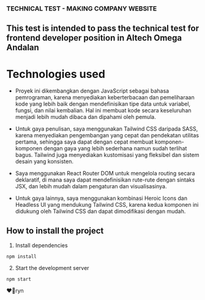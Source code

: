 ### TECHNICAL TEST - MAKING COMPANY WEBSITE

## This test is intended to pass the technical test for frontend developer position in Altech Omega Andalan

# Technologies used

- Proyek ini dikembangkan dengan JavaScript sebagai bahasa pemrograman, karena menyediakan keberterbacaan dan pemeliharaan kode yang lebih baik dengan mendefinisikan tipe data untuk variabel, fungsi, dan nilai kembalian. Hal ini membuat kode secara keseluruhan menjadi lebih mudah dibaca dan dipahami oleh pemula.

- Untuk gaya penulisan, saya menggunakan Tailwind CSS daripada SASS, karena menyediakan pengembangan yang cepat dan pendekatan utilitas pertama, sehingga saya dapat dengan cepat membuat komponen-komponen dengan gaya yang lebih sederhana namun sudah terlihat bagus. Tailwind juga menyediakan kustomisasi yang fleksibel dan sistem desain yang konsisten.

- Saya menggunakan React Router DOM untuk mengelola routing secara deklaratif, di mana saya dapat mendefinisikan rute-rute dengan sintaks JSX, dan lebih mudah dalam pengaturan dan visualisasinya.

- Untuk gaya lainnya, saya menggunakan kombinasi Heroic Icons dan Headless UI yang mendukung Tailwind CSS, karena kedua komponen ini didukung oleh Tailwind CSS dan dapat dimodifikasi dengan mudah.

## How to install the project

1. Install dependencies

```
npm install
```

2. Start the development server

```
npm start
```
❤🤞ryn